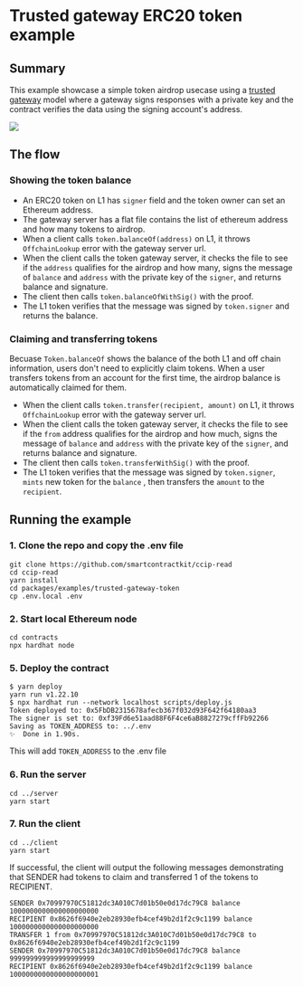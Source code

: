 
# Trusted gateway ERC20 token example

## Summary

This example showcase a simple token airdrop usecase using a [trusted gateway](https://speakerdeck.com/makoto_inoue/ens-on-layer2-at-ethcc-2021?slide=29) model where a gateway signs responses with a private key and the contract verifies the data using the signing account's address.

![](./diagram.png)

## The flow

### Showing the token balance

- An ERC20 token on L1 has `signer` field and the token owner can set an Ethereum address. 
- The gateway server has a flat file contains the list of ethereum address and how many tokens to airdrop.
- When a client calls `token.balanceOf(address)` on L1, it throws `OffchainLookup` error with the gateway server url.
- When the client calls the token gateway server, it checks the file to see if the `address` qualifies for the airdrop and how many, signs the message of `balance` and `address` with the private key of the `signer`, and returns balance and signature.
- The client then calls `token.balanceOfWithSig()` with the proof.
- The L1 token verifies that the message was signed by `token.signer` and returns the balance.

### Claiming and transferring tokens

Becuase `Token.balanceOf` shows the balance of the both L1 and off chain information, users don't need to explicitly claim tokens. When a user transfers tokens from an account for the first time, the airdrop balance is automatically claimed for them.

- When the client calls `token.transfer(recipient, amount)` on L1, it throws `OffchainLookup` error with the gateway server url.
- When the client calls the token gateway server, it checks the file to see if the `from` address qualifies for the airdrop and how much, signs the message of `balance` and `address` with the private key of the `signer`, and returns balance and signature.
- The client then calls `token.transferWithSig()` with the proof.
- The L1 token verifies that the message was signed by `token.signer`, `mints` new token for the `balance` , then transfers the `amount` to the `recipient`.

## Running the example

### 1. Clone the repo and copy the .env file

```
git clone https://github.com/smartcontractkit/ccip-read
cd ccip-read
yarn install
cd packages/examples/trusted-gateway-token
cp .env.local .env
```

### 2. Start local Ethereum node

```
cd contracts
npx hardhat node
```

### 5. Deploy the contract

```
$ yarn deploy
yarn run v1.22.10
$ npx hardhat run --network localhost scripts/deploy.js
Token deployed to: 0x5FbDB2315678afecb367f032d93F642f64180aa3
The signer is set to: 0xf39Fd6e51aad88F6F4ce6aB8827279cffFb92266
Saving as TOKEN_ADDRESS to: ../.env
✨  Done in 1.90s.
```

This will add `TOKEN_ADDRESS` to the .env file

### 6. Run the server

```
cd ../server
yarn start
```

### 7. Run the client

```
cd ../client
yarn start
```

If successful, the client will output the following messages demonstrating that SENDER had tokens to claim and transferred 1 of the tokens to RECIPIENT.

```
SENDER 0x70997970C51812dc3A010C7d01b50e0d17dc79C8 balance 1000000000000000000000
RECIPIENT 0x8626f6940e2eb28930efb4cef49b2d1f2c9c1199 balance 1000000000000000000000
TRANSFER 1 from 0x70997970C51812dc3A010C7d01b50e0d17dc79C8 to 0x8626f6940e2eb28930efb4cef49b2d1f2c9c1199
SENDER 0x70997970C51812dc3A010C7d01b50e0d17dc79C8 balance 999999999999999999999
RECIPIENT 0x8626f6940e2eb28930efb4cef49b2d1f2c9c1199 balance 1000000000000000000001
```
